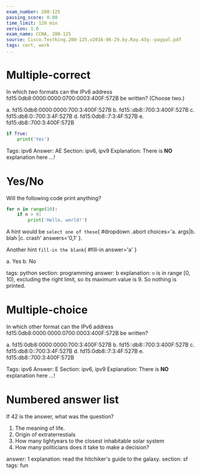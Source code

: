 ```yaml
---
exam_number: 200-125
passing_score: 0.80
time_limit: 120 min
version: 1.0
exam_name: CCNA, 200-125
source: Cisco.Testking.200-125.v2016-06-29.by.Ray.43q--paypal.pdf
tags: cert, work
...
```



# Multiple-correct

In which *two* formats can the IPv6 address
fd15:0db8:0000:0000:0700:0003:400F:572B be written? (Choose two.)

a. fd15:0db8:0000:0000:700:3:400F:527B
b. fd15::db8::700:3:400F:527B
c. fd15:db8:0::700:3:4F:527B
d. fd15:0db8::7:3:4F:527B
e. fd15:db8::700:3:400F:572B

```python
if True:
    print('Yes')
```

Tags: ipv6
Answer: AE
Section: ipv6, ipv9
Explanation:
There is **NO** explanation here ...!


# Yes/No
Will the following code print anything?

```python
for n in range(10):
    if n > 9:
        print('Hello, world!')
```

A hint would be `select one of these`{
#dropdown
.abort
choices='a. args|b. blah |c. crash' 
answers='0,1'
}.

Another hint `fill-in the blank`{
#fill-in
answer='a'
}

a. Yes
b. No

tags: python
section: programming
answer: b
explanation:
`n` is in range \[0, 10), excluding the right limit, so its maximum value
is 9.  So nothing is printed.

# Multiple-choice
In which other format can the IPv6 address
fd15:0db8:0000:0000:0700:0003:400F:572B be written?

a. fd15:0db8:0000:0000:700:3:400F:527B
b. fd15::db8::700:3:400F:527B
c. fd15:db8:0::700:3:4F:527B
d. fd15:0db8::7:3:4F:527B
e. fd15:db8::700:3:400F:572B


Tags: ipv6
Answer: E
Section: ipv6, ipv9
Explanation:
There is **NO** explanation here ...!

# Numbered answer list

If 42 is the answer, what was the question?

1. The meaning of life.
2. Origin of extraterrestials
3. How many lightyears to the closest inhabitable solar system
4. How many politicians does it take to make a decision?

answer: 1
explanation: read the hitchiker's guide to the galaxy.
section: sf
tags: fun

